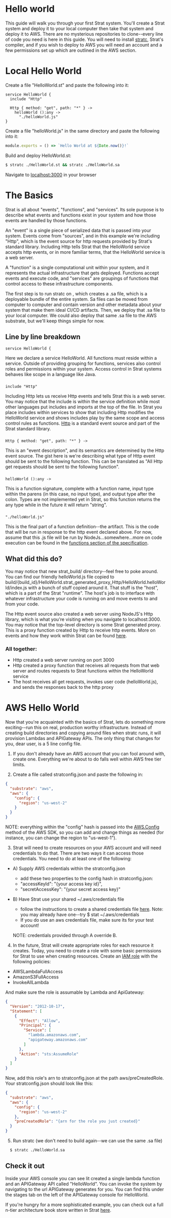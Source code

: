 # Hello world

This guide will walk you through your first Strat system.  You'll create a Strat system and deploy it to your local computer then take that system and deploy it to AWS.  There are no mysterious repositories to clone--every line of code you need is here in this guide.  You will need to install [stratc](./Getting%20Started), Strat's compiler, and if you wish to deploy to AWS you will need an account and a few permissions set up which are outlined in the AWS section.

# Local Hello World

Create a file "HelloWorld.st" and paste the following into it:

```strat
service HelloWorld {
  include "Http"

  Http { method: "get", path: "*" } ->
    helloWorld ():any ->
      "./helloWorld.js"
}
```

Create a file "helloWorld.js" in the same directory and paste the following into it:

```javascript
module.exports = () => `Hello World at ${Date.now()}!`
```

Build and deploy HelloWorld.st:

```bash
$ stratc ./HelloWorld.st && stratc ./HelloWorld.sa
```

Navigate to [localhost:3000](http://localhost:3000) in your browser


# The Basics

Strat is all about "events", "functions", and "services".  Its sole purpose is to describe what events and functions exist in your system and how those events are handled by those functions.

An "event" is a single piece of serialized data that is passed into your system.  Events come from "sources", and in this example we're including "Http", which is the event source for http requests provided by Strat's standard library.  Including Http tells Strat that the HelloWorld service accepts http events, or in more familiar terms, that the HelloWorld service is a web server.

A "function" is a single computational unit within your system, and it represents the actual infrastructure that gets deployed.  Functions accept events and execute code, and "services" are groupings of functions that control access to these infrastructure components.

The first step is to run stratc on , which creates a .sa file, which is a deployable bundle of the entire system.  Sa files can be moved from computer to computer and contain version and other metadata about your system that make them ideal CI/CD artifacts.  Then, we deploy that .sa file to your local computer.  We could also deploy that same .sa file to the AWS substrate, but we'll keep things simple for now.

## Line by line breakdown
```
service HelloWorld {
```
Here we declare a service HelloWorld.  All functions must reside within a service.  Outside of providing grouping for functions, services also control roles and permissions within your system.  Access control in Strat systems behaves like scope in a language like Java.

### 
```
include "Http"
```
Including Http lets us receive Http events and tells Strat this is a web server.  You may notice that the include is within the service definition while most other languages put includes and imports at the top of the file.  In Strat you place includes within services to show that including Http modifies the HelloWorld service and shows includes play by the same scope and access control rules as functions.  [Http](../Sources/Http) is a standard event source and part of the Strat standard library.

### 
```
Http { method: "get", path: "*" } ->
```
This is an "event description", and its semantics are determined by the Http event source.  The gist here is we're describing what type of Http event should be sent to the following function.  This can be translated as "All Http get requests should be sent to the following function".

### 
```
helloWorld ():any ->
```
This is a function signature, complete with a function name, input type within the parens (in this case, no input type), and output type after the colon.  Types are not implemented yet in Strat, so this function returns the any type while in the future it will return "string".

### 
```
"./helloWorld.js"
```
This is the final part of a function definition--the artifact.  This is the code that will be run in response to the http event declared above.  For now, assume that this .js file will be run by NodeJs...somewhere...more on code execution can be found in the [functions section of the specification](../Specification/Functions).


## What did this do?

You may notice that new strat_build/ directory--feel free to poke around.  You can find our friendly helloWorld.js file copied to build/{build_id}/HelloWorld.strat_generated_proxy_Http/HelloWorld.helloWorld/index.js with a bunch of stuff copied around it.  That stuff is the "host", which is a part of the Strat "runtime".  The host's job is to interface with whatever infrastructure your code is running on and move events to and from your code.

The Http event source also created a web server using NodeJS's Http library, which is what you're visiting when you navigate to localhost:3000.  You may notice that the top-level directory is some Strat generated proxy.  This is a proxy function created by Http to receive http events.  More on events and how they work within Strat can be found [here](../User%20Guide/Writing%20Custom%20Sources).

### All together:
  - Http created a web server running on port 3000
  - Http created a proxy function that receives all requests from that web server and routes requests to Strat functions within the HelloWorld service
  - The host receives all get requests, invokes user code (helloWorld.js), and sends the responses back to the http proxy

# AWS Hello World

Now that you're acquainted with the basics of Strat, lets do something more exciting--run this on real, production worthy infrastructure.  Instead of creating build directories and copying around files when stratc runs, it will provision Lambdas and APIGateway APIs.  The only thing that changes for you, dear user, is a 5 line config file.

1) If you don't already have an AWS account that you can fool around with, create one.  Everything we're about to do falls well within AWS free tier limits.

2) Create a file called stratconfig.json and paste the following in:

```json
{
  "substrate": "aws",
  "aws": {
    "config": {
      "region": "us-west-2"
    }
  }
}

```
NOTE: everything within the "config" hash is passed into the [AWS.Config](https://docs.aws.amazon.com/AWSJavaScriptSDK/latest/AWS/Config.html) method of the AWS SDK, so you can add and change things as needed (for instance, you can change the region to "us-west-1").

3) Strat will need to create resources on your AWS account and will need credentials to do that.  There are two ways it can access those credentials.  You need to do at least one of the following:

  + A) Supply AWS credentials within the stratconfig.json
    - add these two properties to the config hash in stratconfig.json:
    - "accessKeyId": "{your access key id}",
    - "secretAccessKey": "{your secret access key}"

  + B) Have Strat use your shared ~/.aws/credentials file
    - follow the instructions to create a shared credentials file [here](https://docs.aws.amazon.com/sdk-for-javascript/v2/developer-guide/loading-node-credentials-shared.html).  Note: you may already have one--try $ stat ~/.aws/credentials
    - If you do use an aws credentials file, make sure its for your test account!

    NOTE: credentials provided through A override B.

4) In the future, Strat will create appropriate roles for each resource it creates.  Today, you need to create a role with some basic permissions for Strat to use when creating resources.  Create an [IAM role](https://aws.amazon.com/iam/) with the following policies:

  + AWSLambdaFullAccess
  + AmazonS3FullAccess
  + InvokeAllLambda

And make sure the role is assumable by Lambda and ApiGateway:
```json
{
  "Version": "2012-10-17",
  "Statement": [
    {
      "Effect": "Allow",
      "Principal": {
        "Service": [
          "lambda.amazonaws.com",
          "apigateway.amazonaws.com"
        ]
      },
      "Action": "sts:AssumeRole"
    }
  ]
}
```

Now, add this role's arn to stratconfig.json at the path aws/preCreatedRole.  Your stratconfig.json should look like this:

```json
{
  "substrate": "aws",
  "aws": {
    "config": {
      "region": "us-west-2"
    },
    "preCreatedRole": "{arn for the role you just created}"
  }
}
```

5) Run stratc (we don't need to build again--we can use the same .sa file)

```bash
  $ stratc ./HelloWorld.sa
```

## Check it out

Inside your AWS console you can see lit created a single lambda function and an APIGateway API called "HelloWorld".  You can invoke the system by navigating to the url APIGateway generates for you.  You can find this under the stages tab on the left of the APIGateway console for HelloWorld.

If you're hungry for a more sophisticated example, you can check out a full n-tier architecture book store written in Strat [here](https://github.com/CaptainCharlieGreen/lit_demo).
